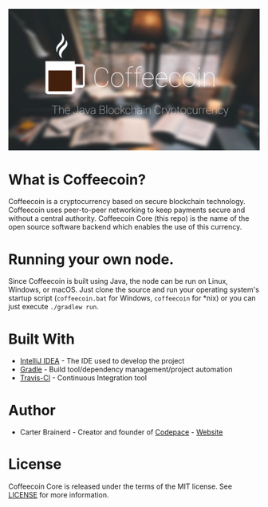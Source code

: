 ![coffeecoin](https://github.com/cbrnrd/Coffeecoin/blob/master/img/MAIN_IMG_AND_LOGO.png)

# What is Coffeecoin?
Coffeecoin is a cryptocurrency based on secure blockchain technology. Coffeecoin uses peer-to-peer networking to keep payments secure and without a central authority. Coffeecoin Core (this repo) is the name of the open source software backend which enables the use of this currency.

# Running your own node.
Since Coffeecoin is built using Java, the node can be run on Linux, Windows, or macOS. Just clone the source and run your operating system's startup script
(`coffeecoin.bat` for Windows, `coffeecoin` for *nix) or you can just execute `./gradlew run`.
# Built With
- [IntelliJ IDEA](https://www.jetbrains.com/idea/) - The IDE used to develop the project
- [Gradle](https://gradle.org/) - Build tool/dependency management/project automation
- [Travis-CI](https://travis-ci.org/) - Continuous Integration tool

# Author
- Carter Brainerd - Creator and founder of [Codepace](http://codepace.io) - [Website](carterbrainerd.me)

# License
Coffeecoin Core is released under the terms of the MIT license. See [LICENSE](https://github.com/cbrnrd/Coffeecoin/blob/master/LICENSE) for more information.
